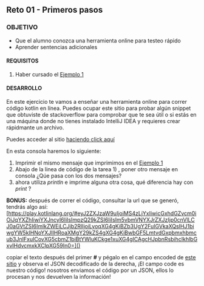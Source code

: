 ## Reto 01 - Primeros pasos

### OBJETIVO 

- Que el alumno conozca una herramienta online para testeo rápido
- Aprender sentencias adicionales

#### REQUISITOS 

1. Haber cursado el [Ejemplo 1](Ejemplo-01)

#### DESARROLLO

En este ejercicio te vamos a enseñar una herramienta online para correr código kotlin en línea.
Puedes ocupar este sitio para probar algún snippet que obtuviste de stackoverflow para comprobar que te sea útil o si estás en una máquina
donde no tienes instalado IntelliJ IDEA y requieres crear rápidmante un archivo.

Puedes acceder al sitio [haciendo click aquí](https://play.kotlinlang.org)

En esta consola haremos lo siguiente: 

1. Imprimir el mismo mensaje que imprimimos en el [Ejemplo 1](Ejemplo-01)
2. Abajo de la linea de código de la tarea 1) , poner otro mensaje en consola ¿Qúe pasa con los dos mensajes?
3. ahora utiliza *println* e imprime alguna otra cosa, qué diferencia hay con *print* ?


**BONUS:**
después de correr el código, consultar la url que se generó, tendrás algo así:
[https://play.kotlinlang.org/#eyJ2ZXJzaW9uIjoiMS4zLjYxIiwicGxhdGZvcm0iOiJqYXZhIiwiYXJncyI6IiIsImpzQ29kZSI6IiIsIm5vbmVNYXJrZXJzIjp0cnVlLCJ0aGVtZSI6ImlkZWEiLCJjb2RlIjoiLyoqXG4gKiBZb3UgY2FuIGVkaXQsIHJ1biwgYW5kIHNoYXJlIHRoaXMgY29kZS4gXG4gKiBwbGF5LmtvdGxpbmxhbmcub3JnIFxuICovXG5cbmZ1biBtYWluKCkge1xuXG4gICAgcHJpbnRsbihcIkhlbGxvIHdvcmxkXCIpXG59In0=]()

copiar el texto después del primer **#** y pégalo en el campo encoded de [este sitio](https://jwt.io/) y observa el JSON decodificado de la derecha, ¡El campo code es nuestro código! nosotros enviamos el código por un JSON, ellos lo procesan y nos devuelven la información!
